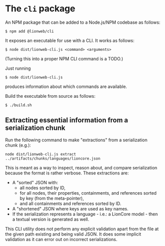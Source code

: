 # The `cli` package

An NPM package that can be added to a Node.js/NPM codebase as follows:

```shell
$ npm add @lionweb/cli
```
It exposes an executable for use with a CLI.
It works as follows:

```shell
$ node dist/lionweb-cli.js <command> <arguments>
```

(Turning this into a proper NPM CLI command is a TODO.)

Just running

```shell
$ node dist/lionweb-cli.js
```

produces information about which commands are available.

Build the executable from source as follows:

```shell
$ ./build.sh
```


## Extracting essential information from a serialization chunk

Run the following command to make "extractions" from a serialization chunk (e.g.):

```shell
node dist/lionweb-cli.js extract ../artifacts/chunks/languages/lioncore.json
```

This is meant as a way to inspect, reason about, and compare serialization because the format is rather verbose.
These extractions are:

* A "sorted" JSON with:
    * all nodes sorted by ID,
    * for all nodes, their properties, containments, and references sorted by key (from the meta-pointer),
    * and all containments and references sorted by ID.
* A "shortened" JSON where keys are used as key names.
* If the serialization represents a language - i.e.: a LionCore model - then a textual version is generated as well.

This CLI utility does not perform any explicit validation apart from the file at the given path existing and being valid JSON.
It does some implicit validation as it can error out on incorrect serializations.

